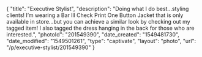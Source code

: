 {
    "title": "Executive Stylist",
    "description": "Doing what I do best...styling clients! I’m wearing a Bar lll Check Print One Button Jacket that is only available in store...but you can achieve a similar look by checking out my tagged item! I also tagged the dress hanging in the back for those who are interested.",
    "photoId": "201549390",
    "date_created": "1549481730",
    "date_modified": "1549501261",
    "type": "captivate",
    "layout": "photo",
    "url": "\/p\/executive-stylist\/201549390"
}